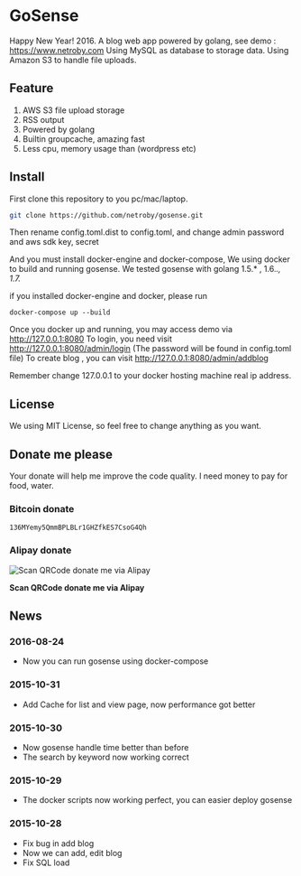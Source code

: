 # GoSense

Happy New Year! 2016.
A blog web app powered by golang, see demo : https://www.netroby.com
Using MySQL as database to storage data. Using Amazon S3 to handle file uploads.

## Feature


1. AWS S3 file upload storage
2. RSS output
3. Powered by golang
4. Builtin groupcache, amazing fast
5. Less cpu, memory usage than (wordpress etc)

## Install


First clone this repository to you pc/mac/laptop.

```bash
git clone https://github.com/netroby/gosense.git
```
Then rename config.toml.dist to config.toml, and change admin password and aws sdk key, secret

And you must install docker-engine and docker-compose, We using docker to build and running gosense.
We tested gosense with golang 1.5.* , 1.6.*., 1.7.*

if you installed docker-engine  and docker, please run 

```
docker-compose up --build
```

Once you docker up and running, you may access demo via http://127.0.0.1:8080
To login, you need visit http://127.0.0.1:8080/admin/login  (The password will be found in config.toml file)
To create blog , you can visit http://127.0.0.1:8080/admin/addblog

Remember change 127.0.0.1 to your docker hosting machine real ip address.


## License

We using MIT License, so feel free to change anything as you want.

## Donate me please

Your donate will help me improve the code quality. I need money to pay for food, water.

### Bitcoin donate

```
136MYemy5QmmBPLBLr1GHZfkES7CsoG4Qh
```
### Alipay donate
![Scan QRCode donate me via Alipay](https://www.netroby.com/assets/images/alipayme.jpg)

**Scan QRCode donate me via Alipay**


## News

### 2016-08-24

* Now you can run gosense using docker-compose

### 2015-10-31

* Add Cache for list and view page, now performance got better

### 2015-10-30

* Now gosense handle time better than before
* The search by keyword now working correct

### 2015-10-29

* The docker scripts now working perfect, you can easier deploy gosense 

### 2015-10-28

* Fix bug in add blog
* Now we can add, edit blog
* Fix SQL load


